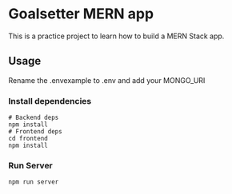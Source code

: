
# Goalsetter MERN app

This is a practice project to learn how to build a MERN Stack app.

## Usage

Rename the .envexample to .env and add your MONGO_URI

### Install dependencies

```
# Backend deps
npm install
# Frontend deps
cd frontend
npm install
```

### Run Server

```
npm run server
```